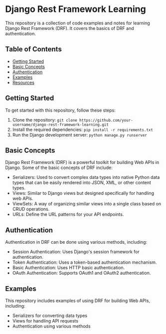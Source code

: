 # Django Rest Framework Learning

This repository is a collection of code examples and notes for learning Django Rest Framework (DRF). It covers the basics of DRF and authentication.

## Table of Contents

- [Getting Started](#getting-started)
- [Basic Concepts](#basic-concepts)
- [Authentication](#authentication)
- [Examples](#examples)
- [Resources](#resources)

## Getting Started

To get started with this repository, follow these steps:

1. Clone the repository: `git clone https://github.com/your-username/django-rest-framework-learning.git`
2. Install the required dependencies: `pip install -r requirements.txt`
3. Run the Django development server: `python manage.py runserver`

## Basic Concepts

Django Rest Framework (DRF) is a powerful toolkit for building Web APIs in Django. Some of the basic concepts of DRF include:

- Serializers: Used to convert complex data types into native Python data types that can be easily rendered into JSON, XML, or other content types.
- Views: Similar to Django views but designed specifically for handling web APIs.
- ViewSets: A way of organizing similar views into a single class based on CRUD operations.
- URLs: Define the URL patterns for your API endpoints.

## Authentication

Authentication in DRF can be done using various methods, including:

- Session Authentication: Uses Django's session framework for authentication.
- Token Authentication: Uses a token-based authentication mechanism.
- Basic Authentication: Uses HTTP basic authentication.
- OAuth Authentication: Supports OAuth1 and OAuth2 authentication.

## Examples

This repository includes examples of using DRF for building Web APIs, including:

- Serializers for converting data types
- Views for handling API requests
- Authentication using various methods

